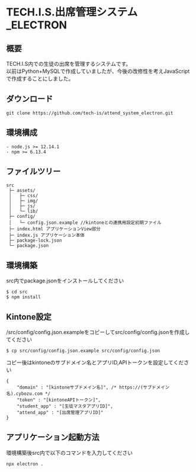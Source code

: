 # TECH.I.S.出席管理システム_ELECTRON

## 概要
TECH.I.S内での生徒の出席を管理するシステムです。  
以前はPython+MySQLで作成していましたが、今後の改修性を考えJavaScriptで作成することにしました。

## ダウンロード
```
git clone https://github.com/tech-is/attend_system_electron.git
```

## 環境構成
```
- node.js >= 12.14.1
- npm >= 6.13.4
```

## ファイルツリー
```
src
 ├─ assets/
 │   ├─ css/
 │   ├─ img/
 │   ├─ js/
 │   └─ lib/
 ├─ config/
 │   └─ config.json.example //kintoneとの連携用設定初期ファイル
 ├─ index.html アプリケーションView部分
 ├─ index.js アプリケーション本体
 ├─ package-lock.json
 └─ package.json
```

## 環境構築
src内でpackage.jsonをインストールしてください

```
$ cd src
$ npm install
```

## Kintone設定
/src/config/config.json.exampleをコピーしてsrc/config/config.jsonを作成してください

```
$ cp src/config/config.json.example src/config/config.json
```

コピー後はkintoneのサブドメイン名とアプリID,APIトークンを設定してください

```
{
    "domain" : "[kintoneサブドメイン名]", /* https://(サブドメイン名).cybozu.com */
    "token" : "[kintoneAPIトークン]",
    "student_app" : "[生徒マスタアプリID]",
    "attend_app" : "[出席管理アプリID]"
}
```

## アプリケーション起動方法
環境構築後src内で以下のコマンドを入力してください

```
npx electron .
```